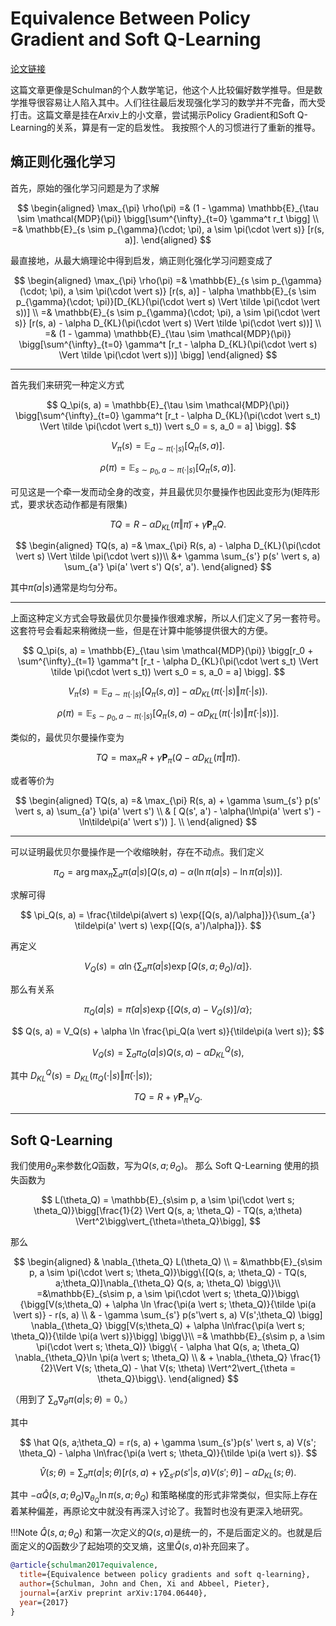 # Equivalence Between Policy Gradient and Soft Q-Learning

[论文链接](https://arxiv.org/abs/1704.06440)

这篇文章更像是Schulman的个人数学笔记，他这个人比较偏好数学推导。但是数学推导很容易让人陷入其中。人们往往最后发现强化学习的数学并不完备，而大受打击。这篇文章是挂在Arxiv上的小文章，尝试揭示Policy Gradient和Soft Q-Learning的关系，算是有一定的启发性。 我按照个人的习惯进行了重新的推导。

## 熵正则化强化学习

首先，原始的强化学习问题是为了求解

$$
  \begin{aligned}
  \max_{\pi} \rho(\pi) =& (1 - \gamma) \mathbb{E}_{\tau \sim \mathcal{MDP}(\pi)} \bigg[\sum^{\infty}_{t=0} \gamma^t r_t \bigg] \\
  =& \mathbb{E}_{s \sim p_{\gamma}(\cdot; \pi), a \sim \pi(\cdot \vert s)} [r(s, a)].
  \end{aligned}
$$

最直接地，从最大熵理论中得到启发，熵正则化强化学习问题变成了

$$
  \begin{aligned}
  \max_{\pi} \rho(\pi) =& \mathbb{E}_{s \sim p_{\gamma}(\cdot; \pi), a \sim \pi(\cdot \vert s)} [r(s, a)] - \alpha \mathbb{E}_{s \sim p_{\gamma}(\cdot; \pi)}[D_{KL}(\pi(\cdot \vert s) \Vert \tilde \pi(\cdot \vert s))] \\
  =& \mathbb{E}_{s \sim p_{\gamma}(\cdot; \pi), a \sim \pi(\cdot \vert s)} [r(s, a) - \alpha D_{KL}(\pi(\cdot \vert s) \Vert \tilde \pi(\cdot \vert s))] \\
  =& (1 - \gamma) \mathbb{E}_{\tau \sim \mathcal{MDP}(\pi)} \bigg[\sum^{\infty}_{t=0} \gamma^t [r_t - \alpha D_{KL}(\pi(\cdot \vert s) \Vert \tilde \pi(\cdot \vert s))] \bigg] 
  \end{aligned}
$$

---

首先我们来研究一种定义方式

$$
  Q_\pi(s, a) = \mathbb{E}_{\tau \sim \mathcal{MDP}(\pi)} \bigg[\sum^{\infty}_{t=0} \gamma^t [r_t - \alpha D_{KL}(\pi(\cdot \vert s_t) \Vert \tilde \pi(\cdot \vert s_t)) \vert s_0 = s, a_0 = a] \bigg].
$$

$$
  V_\pi(s) = \mathbb{E}_{a \sim \pi(\cdot \vert s)} [Q_\pi(s, a)].
$$

$$
  \rho(\pi) = \mathbb{E}_{s \sim p_0, a \sim \pi(\cdot \vert s)} [Q_\pi(s, a)].
$$

可见这是一个牵一发而动全身的改变，并且最优贝尔曼操作也因此变形为(矩阵形式，要求状态动作都是有限集)

$$
  TQ = R - \alpha D_{KL}(\pi\Vert\tilde \pi) + \gamma \mathbf{P}_{\pi} Q.
$$

$$
  \begin{aligned}
  TQ(s, a) =& \max_{\pi} R(s, a) - \alpha D_{KL}(\pi(\cdot \vert s) \Vert \tilde \pi(\cdot \vert s))\\ &+ \gamma \sum_{s'} p(s' \vert s, a) \sum_{a'} \pi(a' \vert s') Q(s', a').
  \end{aligned}
$$


其中$\tilde \pi(a \vert s)$通常是均匀分布。

---

上面这种定义方式会导致最优贝尔曼操作很难求解，所以人们定义了另一套符号。这套符号会看起来稍微绕一些，但是在计算中能够提供很大的方便。

$$
  Q_\pi(s, a) = \mathbb{E}_{\tau \sim \mathcal{MDP}(\pi)} \bigg[r_0 + \sum^{\infty}_{t=1} \gamma^t [r_t - \alpha D_{KL}(\pi(\cdot \vert s_t) \Vert \tilde \pi(\cdot \vert s_t)) \vert s_0 = s, a_0 = a] \bigg].
$$

$$
  V_\pi(s) = \mathbb{E}_{a \sim \pi(\cdot \vert s)} [Q_\pi(s, a)] - \alpha D_{KL}(\pi(\cdot \vert s) \Vert \tilde \pi(\cdot \vert s)).
$$

$$
  \rho(\pi) = \mathbb{E}_{s \sim p_0, a \sim \pi(\cdot \vert s)}[Q_\pi(s, a) - \alpha D_{KL}(\pi(\cdot \vert s) \Vert \tilde \pi(\cdot \vert s))].
$$

类似的，最优贝尔曼操作变为

$$
  TQ = \max_{\pi} R + \gamma \mathbf{P}_{\pi} (Q - \alpha D_{KL}(\pi \Vert \tilde \pi)).
$$

或者等价为

$$
  \begin{aligned}
  TQ(s, a) =& \max_{\pi} R(s, a) + \gamma \sum_{s'} p(s' \vert s, a) \sum_{a'} \pi(a' \vert s') \\
  & [ Q(s', a') - \alpha(\ln\pi(a' \vert s') - \ln\tilde\pi(a' \vert s')) ]. \\
  \end{aligned}
$$

---

可以证明最优贝尔曼操作是一个收缩映射，存在不动点。我们定义

$$
  \pi_Q = \arg\max_{\pi} \sum_{a} \pi(a \vert s) 
  [ Q(s, a) - \alpha(\ln\pi(a \vert s) - \ln\tilde\pi(a \vert s)) ].
$$

求解可得

$$
  \pi_Q(s, a) = \frac{\tilde\pi(a\vert s) \exp{[Q(s, a)/\alpha]}}{\sum_{a'} \tilde\pi(a' \vert s) \exp{[Q(s, a')/\alpha]}}.
$$

再定义

$$
  V_Q(s) = \alpha \ln \bigg\{\sum_{a} \tilde \pi(a \vert s) \exp[Q(s, a; \theta_Q)/\alpha]\bigg\}.
$$

那么有关系

$$
  \pi_Q(a \vert s) = \tilde\pi(a \vert s) \exp\{[Q(s, a) - V_Q(s)]/\alpha\};
$$

$$
  Q(s, a) = V_Q(s) + \alpha \ln \frac{\pi_Q(a \vert s)}{\tilde\pi(a \vert s)};
$$

$$
  V_Q(s) = \sum_{a}\pi_Q(a \vert s) Q(s, a) - \alpha D^Q_{KL}(s),
$$

其中 $D^{Q}_{KL}(s) = D_{KL}(\pi_Q(\cdot \vert s) \Vert \tilde\pi(\cdot \vert s))$;

$$
  TQ = R + \gamma \mathbf{P}_{\pi} V_Q.
$$

---

## Soft Q-Learning

我们使用$\theta_Q$来参数化$Q$函数，写为$Q(s, a; \theta_Q)$。
那么 Soft Q-Learning 使用的损失函数为

$$
  L(\theta_Q) = \mathbb{E}_{s\sim p, a \sim \pi(\cdot \vert s; \theta_Q)}\bigg[\frac{1}{2} \Vert Q(s, a; \theta_Q) - TQ(s, a;\theta) \Vert^2\bigg\vert_{\theta=\theta_Q}\bigg],
$$

那么

$$
\begin{aligned}
& \nabla_{\theta_Q} L(\theta_Q) \\
= &\mathbb{E}_{s\sim p, a \sim \pi(\cdot \vert s; \theta_Q)}\bigg\{[Q(s, a; \theta_Q) - TQ(s, a;\theta_Q)]\nabla_{\theta_Q} Q(s, a; \theta_Q) \bigg\}\\
=&\mathbb{E}_{s\sim p, a \sim \pi(\cdot \vert s; \theta_Q)}\bigg\{\bigg[V(s;\theta_Q) + \alpha \ln \frac{\pi(a \vert s; \theta_Q)}{\tilde \pi(a \vert s)} - r(s, a) \\
& - \gamma \sum_{s'} p(s'\vert s, a) V(s';\theta_Q) \bigg]
\nabla_{\theta_Q} \bigg[V(s;\theta_Q) + \alpha \ln\frac{\pi(a \vert s; \theta_Q)}{\tilde \pi(a \vert s)}\bigg] \bigg\}\\
=& \mathbb{E}_{s\sim p, a \sim \pi(\cdot \vert s; \theta_Q)} \bigg\{ - \alpha \hat Q(s, a; \theta_Q) \nabla_{\theta_Q}\ln \pi(a \vert s; \theta_Q) \\
& + \nabla_{\theta_Q} \frac{1}{2}\Vert V(s; \theta_Q) - \hat V(s; \theta) \Vert^2\vert_{\theta = \theta_Q}\bigg\}.
\end{aligned}
$$

（用到了 $\sum_a \nabla_{\theta} \pi(a \vert s; \theta) = 0$。）

其中

$$
\hat Q(s, a;\theta_Q) = r(s, a) + \gamma \sum_{s'}p(s' \vert s, a) V(s'; \theta_Q) - \alpha \ln\frac{\pi(a \vert s; \theta_Q)}{\tilde \pi(a \vert s)}.
$$

$$
\hat V(s; \theta) = \sum_{a} \pi(a \vert s; \theta) \bigg[r(s, a) + \gamma \sum_{s'}p(s' \vert s, a) V(s';\theta)\bigg] - \alpha D_{KL}(s; \theta).
$$

其中 $-\alpha \hat Q(s, a; \theta_Q) \nabla_{\theta_Q} \ln \pi(s, a; \theta_Q)$ 和策略梯度的形式非常类似，但实际上存在着某种偏差，再原论文中就没有再深入讨论了。我暂时也没有更深入地研究。

!!!Note
    $\hat Q(s, a; \theta_Q)$ 和第一次定义的$Q(s, a)$是统一的，不是后面定义的。也就是后面定义的$Q$函数少了起始项的交叉熵，这里$\hat Q(s, a)$补充回来了。

```bib
@article{schulman2017equivalence,
  title={Equivalence between policy gradients and soft q-learning},
  author={Schulman, John and Chen, Xi and Abbeel, Pieter},
  journal={arXiv preprint arXiv:1704.06440},
  year={2017}
}
```